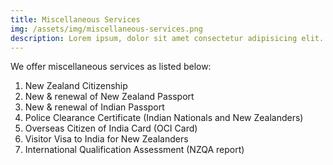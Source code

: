 ```yaml
---
title: Miscellaneous Services
img: /assets/img/miscellaneous-services.png
description: Lorem ipsum, dolor sit amet consectetur adipisicing elit.
---
```


We offer miscellaneous services as listed below:

1. New Zealand Citizenship
2. New & renewal of New Zealand Passport
3. New & renewal of Indian Passport
4. Police Clearance Certificate (Indian Nationals and New Zealanders)
5. Overseas Citizen of India Card (OCI Card)
6. Visitor Visa to India for New Zealanders
7. International Qualification Assessment (NZQA report)
